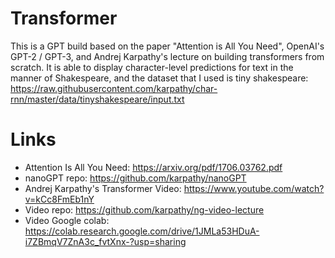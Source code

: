 # Transformer

This is a GPT build based on the paper "Attention is All You Need", OpenAI's GPT-2 / GPT-3, and Andrej Karpathy's lecture on building transformers from scratch. It is able to display character-level predictions for text in the manner of Shakespeare, and the dataset that I used is tiny shakespeare: https://raw.githubusercontent.com/karpathy/char-rnn/master/data/tinyshakespeare/input.txt

# Links
- Attention Is All You Need: https://arxiv.org/pdf/1706.03762.pdf
- nanoGPT repo: https://github.com/karpathy/nanoGPT
- Andrej Karpathy's Transformer Video: https://www.youtube.com/watch?v=kCc8FmEb1nY
- Video repo: https://github.com/karpathy/ng-video-lecture
- Video Google colab: https://colab.research.google.com/drive/1JMLa53HDuA-i7ZBmqV7ZnA3c_fvtXnx-?usp=sharing
